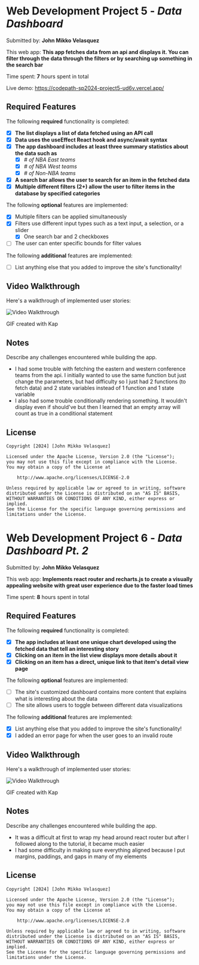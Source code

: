 # Web Development Project 5 - _Data Dashboard_

Submitted by: **John Mikko Velasquez**

This web app: **This app fetches data from an api and displays it. You can filter through the data through the filters or by searching up something in the search bar**

Time spent: **7** hours spent in total

Live demo: https://codepath-sp2024-project5-ud6v.vercel.app/

## Required Features

The following **required** functionality is completed:

- [x] **The list displays a list of data fetched using an API call**
- [x] **Data uses the useEffect React hook and async/await syntax**
- [x] **The app dashboard includes at least three summary statistics about the data such as**
  - [x] _# of NBA East teams_
  - [x] _# of NBA West teams_
  - [x] _# of Non-NBA teams_
- [x] **A search bar allows the user to search for an item in the fetched data**
- [x] **Multiple different filters (2+) allow the user to filter items in the database by specified categories**

The following **optional** features are implemented:

- [x] Multiple filters can be applied simultaneously
- [x] Filters use different input types such as a text input, a selection, or a slider
  - [x] One search bar and 2 checkboxes
- [ ] The user can enter specific bounds for filter values

The following **additional** features are implemented:

- [ ] List anything else that you added to improve the site's functionality!

## Video Walkthrough

Here's a walkthrough of implemented user stories:

<img src='src/assets/codepath-web102-project5.gif' title='Video Walkthrough' width='' alt='Video Walkthrough' />

<!-- Replace this with whatever GIF tool you used! -->

GIF created with Kap

<!-- Recommended tools:
[Kap](https://getkap.co/) for macOS
[ScreenToGif](https://www.screentogif.com/) for Windows
[peek](https://github.com/phw/peek) for Linux. -->

## Notes

Describe any challenges encountered while building the app.

- I had some trouble with fetching the eastern and western conference teams from the api. I initially wanted to use the same function but just change the parameters, but had difficulty so I just had 2 functions (to fetch data) and 2 state variables instead of 1 function and 1 state variable
- I also had some trouble conditionally rendering something. It wouldn't display even if should've but then I learned that an empty array will count as true in a conditional statement

## License

    Copyright [2024] [John Mikko Velasquez]

    Licensed under the Apache License, Version 2.0 (the "License");
    you may not use this file except in compliance with the License.
    You may obtain a copy of the License at

        http://www.apache.org/licenses/LICENSE-2.0

    Unless required by applicable law or agreed to in writing, software
    distributed under the License is distributed on an "AS IS" BASIS,
    WITHOUT WARRANTIES OR CONDITIONS OF ANY KIND, either express or implied.
    See the License for the specific language governing permissions and
    limitations under the License.

# Web Development Project 6 - _Data Dashboard Pt. 2_

Submitted by: **John Mikko Velasquez**

This web app: **Implements react router and recharts.js to create a visually appealing website with great user experience due to the faster load times**

Time spent: **8** hours spent in total

## Required Features

The following **required** functionality is completed:

- [x] **The app includes at least one unique chart developed using the fetched data that tell an interesting story**
- [x] **Clicking on an item in the list view displays more details about it**
- [x] **Clicking on an item has a direct, unique link to that item's detail view page**

The following **optional** features are implemented:

- [ ] The site's customized dashboard contains more content that explains what is interesting about the data
- [ ] The site allows users to toggle between different data visualizations

The following **additional** features are implemented:

- [x] List anything else that you added to improve the site's functionality!
- [x] I added an error page for when the user goes to an invalid route

## Video Walkthrough

Here's a walkthrough of implemented user stories:

<img src='src/assets/codepath-web102-project6.gif' title='Video Walkthrough' width='' alt='Video Walkthrough' />

<!-- Replace this with whatever GIF tool you used! -->

GIF created with Kap

<!-- Recommended tools:
[Kap](https://getkap.co/) for macOS
[ScreenToGif](https://www.screentogif.com/) for Windows
[peek](https://github.com/phw/peek) for Linux. -->

## Notes

Describe any challenges encountered while building the app.

- It was a difficult at first to wrap my head around react router but after I followed along to the tutorial, it became much easier
- I had some difficulty in making sure everything aligned because I put margins, paddings, and gaps in many of my elements

## License

    Copyright [2024] [John Mikko Velasquez]

    Licensed under the Apache License, Version 2.0 (the "License");
    you may not use this file except in compliance with the License.
    You may obtain a copy of the License at

        http://www.apache.org/licenses/LICENSE-2.0

    Unless required by applicable law or agreed to in writing, software
    distributed under the License is distributed on an "AS IS" BASIS,
    WITHOUT WARRANTIES OR CONDITIONS OF ANY KIND, either express or implied.
    See the License for the specific language governing permissions and
    limitations under the License.
